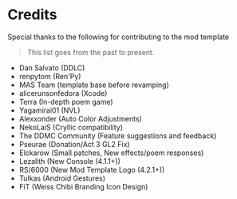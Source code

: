 
# Credits
Special thanks to the following for contributing to the mod template
> This list goes from the past to present.

- Dan Salvato (DDLC)
- renpytom (Ren'Py)
- MAS Team (template base before revamping)
- alicerunsonfedora (Xcode)
- Terra (In-depth poem game)
- Yagamirai01 (NVL)
- Alexxonder (Auto Color Adjustments)
- NekoLaiS (Cryllic compatibility)
- The DDMC Community (Feature suggestions and feedback)
- Pseurae (Donation/Act 3 GL2 Fix)
- Elckarow (Small patches, New effects/poem responses)
- Lezalith (New Console (4.1.1+))
- RS/6000 (New Mod Template Logo (4.2.1+))
- Tulkas (Android Gestures)
- FiT (Weiss Chibi Branding Icon Design)